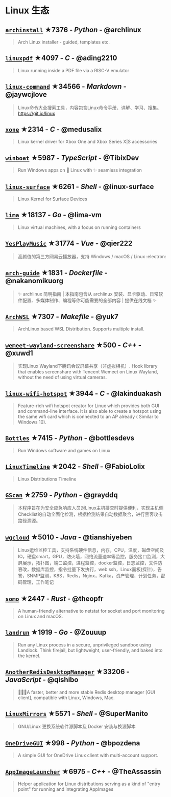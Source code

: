 # Linux 生态

## [`archinstall`](https://github.com/archlinux/archinstall) ★7376 - _Python_ - @archlinux
> Arch Linux installer - guided, templates etc.

## [`linuxpdf`](https://github.com/ading2210/linuxpdf) ★4097 - _C_ - @ading2210
> Linux running inside a PDF file via a RISC-V emulator

## [`linux-command`](https://github.com/jaywcjlove/linux-command) ★34566 - _Markdown_ - @jaywcjlove
> Linux命令大全搜索工具，内容包含Linux命令手册、详解、学习、搜集。https://git.io/linux

## [`xone`](https://github.com/medusalix/xone) ★2314 - _C_ - @medusalix
> Linux kernel driver for Xbox One and Xbox Series X|S accessories

## [`winboat`](https://github.com/TibixDev/winboat) ★5987 - _TypeScript_ - @TibixDev
> Run Windows apps on 🐧 Linux with ✨ seamless integration

## [`linux-surface`](https://github.com/linux-surface/linux-surface) ★6261 - _Shell_ - @linux-surface
> Linux Kernel for Surface Devices

## [`lima`](https://github.com/lima-vm/lima) ★18137 - _Go_ - @lima-vm
> Linux virtual machines, with a focus on running containers

## [`YesPlayMusic`](https://github.com/qier222/YesPlayMusic) ★31774 - _Vue_ - @qier222
> 高颜值的第三方网易云播放器，支持 Windows / macOS / Linux :electron: 

## [`arch-guide`](https://github.com/nakanomikuorg/arch-guide) ★1831 - _Dockerfile_ - @nakanomikuorg
> ✨ archlinux 简明指南 | 本指南包含从 archlinux 安装、显卡驱动、日常软件配置、多媒体制作、编程等你可能需要的全部内容 | 提供在线文档 ✨

## [`ArchWSL`](https://github.com/yuk7/ArchWSL) ★7307 - _Makefile_ - @yuk7
> ArchLinux based WSL Distribution. Supports multiple install.

## [`wemeet-wayland-screenshare`](https://github.com/xuwd1/wemeet-wayland-screenshare) ★500 - _C++_ - @xuwd1
> 实现Linux Wayland下腾讯会议屏幕共享（非虚拟相机）. Hook library that enables screenshare with Tencent Wemeet on Linux Wayland, without the need of using virtual cameras.

## [`linux-wifi-hotspot`](https://github.com/lakinduakash/linux-wifi-hotspot) ★3944 - _C_ - @lakinduakash
> Feature-rich wifi hotspot creator for Linux which provides both GUI and command-line interface. It is also able to create a hotspot using the same wifi card which is connected to an AP already ( Similar to Windows 10). 

## [`Bottles`](https://github.com/bottlesdevs/Bottles) ★7415 - _Python_ - @bottlesdevs
> Run Windows software and games on Linux

## [`LinuxTimeline`](https://github.com/FabioLolix/LinuxTimeline) ★2042 - _Shell_ - @FabioLolix
> Linux Distributions Timeline

## [`GScan`](https://github.com/grayddq/GScan) ★2759 - _Python_ - @grayddq
> 本程序旨在为安全应急响应人员对Linux主机排查时提供便利，实现主机侧Checklist的自动全面化检测，根据检测结果自动数据聚合，进行黑客攻击路径溯源。

## [`wgcloud`](https://github.com/tianshiyeben/wgcloud) ★5010 - _Java_ - @tianshiyeben
> Linux运维监控工具，支持系统硬件信息，内存，CPU，温度，磁盘空间及IO，硬盘smart，GPU，防火墙，网络流量速率等监控，服务接口监测，大屏展示，拓扑图，端口监控，进程监控，docker监控，日志监控，文件防篡改，数据库监控，指令批量下发执行，web ssh，Linux面板(探针)，告警，SNMP监测，K8S，Redis，Nginx，Kafka，资产管理，计划任务，密码管理，工作笔记

## [`somo`](https://github.com/theopfr/somo) ★2447 - _Rust_ - @theopfr
> A human-friendly alternative to netstat for socket and port monitoring on Linux and macOS.

## [`landrun`](https://github.com/Zouuup/landrun) ★1919 - _Go_ - @Zouuup
> Run any Linux process in a secure, unprivileged sandbox using Landlock. Think firejail, but lightweight, user-friendly, and baked into the kernel.

## [`AnotherRedisDesktopManager`](https://github.com/qishibo/AnotherRedisDesktopManager) ★33206 - _JavaScript_ - @qishibo
> 🚀🚀🚀A faster, better and more stable Redis desktop manager [GUI client], compatible with Linux, Windows, Mac.

## [`LinuxMirrors`](https://github.com/SuperManito/LinuxMirrors) ★5571 - _Shell_ - @SuperManito
> GNU/Linux 更换系统软件源脚本及 Docker 安装与换源脚本

## [`OneDriveGUI`](https://github.com/bpozdena/OneDriveGUI) ★998 - _Python_ - @bpozdena
> A simple GUI for OneDrive Linux client with multi-account support.

## [`AppImageLauncher`](https://github.com/TheAssassin/AppImageLauncher) ★6975 - _C++_ - @TheAssassin
> Helper application for Linux distributions serving as a kind of "entry point" for running and integrating AppImages

